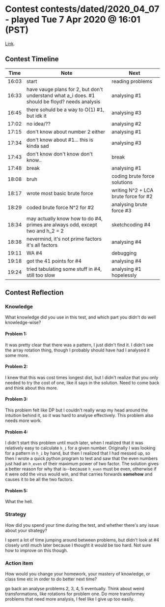 # Contest contests/dated/2020_04_07 - played Tue 7 Apr 2020 @ 16:01 (PST)

[Link](http://115.236.49.52:83/contest/1351).

## Contest Timeline

| Time | Note | Next |
|----|----|----|
16:03 | start | reading problems
16:33 | have vauge plans for 2, but don't understand what a_i does. #1 should be floyd? needs analysis | analysing #1
16:45 | there sohuld be a way to O(1) #1, but idk it | analysing #3
17:02 | no idea/?? | analysing #2
17:15 | don't know about number 2 either | analysing #1
17:34 | don't know about #1... this is kinda sad | analysing #3
17:43 | don't know don't know don't know.. | break
17:48 | break | analysing #1
18:08 | bruh | coding brute force solutions
18:17 | wrote most basic brute force | writing N^2 + LCA brute force for #2
18:29 | coded brute force N^2 for #2 | analysing brute force #3
18:34 | may actually know how to do #4, primes are always odd, except two and h_2 = 2 | sketchcoding #4
18:38 | nevermind, it's not prime factors it's all factors | analysing #4
19:11 | WA #4 | debugging
19:18 | got the 41 points for #4 | analysing #4
19:24 | tried tabulating some stuff in #4, still too slow | analysing #1 hopelessly

## Contest Reflection

### Knowledge
What knowledge did you use in this test, and which part you didn't do well knowledge-wise?

#### Problem 1:

It was pretty clear that there was a pattern, I just didn't find it. I didn't see the array rotation thing, though I probably should have had I analysed it some more.

#### Problem 2:

I knew that this was cost times longest dist, but I didn't realize that you only needed to try the cost of one, like it says in the solution. Need to come back and think about this more.

#### Problem 3:

This problem felt like DP but I couldn't really wrap my head around the intuition behind it, so it was hard to analyse effectively. This problem also needs more work.

#### Problem 4:

I didn't start this problem until much later, when I realized that it was relatively easy to calculate `h_i` for a given number.
Originally I was looking for a pattern in `h_i` by hand, but then I realized that I had messed up, so then I wrote a quick python program to test and saw that the even numbers just had an `h_even` of their maximum power of two factor. The solution gives a better reason for why that is--because `h_even` must be even, otherwise if it were odd the virus would win, and that carries forwards **somehow** and causes it to be all the two factors.

#### Problem 5:

What the hell.

### Strategy
How did you spend your time during the test, and whether there's any issue about your strategy?

I spent a lot of time jumping around between problems, but didn't look at #4 closely until much later because I thought it would be too hard. Not sure how to improve on this though.

### Action item
How would you change your homework, your mastery of knowledge, or class time etc in order to do better next time?

go back an analyse problems 2, 3, 4, 5 eventually. Think about weird transformations, like rotations for problem one. Do more transformey problems that need more analysis, I feel like I give up too easily.
